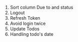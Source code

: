 1. Sort column Due to and status
2. Logout
3. Refresh Token
4. Avoid login twice
5. Update Todos
7. Handling todo's date